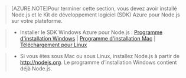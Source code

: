 > [AZURE.NOTE]Pour terminer cette section, vous devez avoir installé Node.js et le Kit de développement logiciel (SDK) Azure pour Node.js sur votre plateforme.

>* Installer le SDK Windows Azure pour Node.js : <a href="http://go.microsoft.com/fwlink/?LinkId=254279">Programme d'installation Windows</a> | <a href="http://go.microsoft.com/fwlink/?LinkId=253471">Programme d'installation Mac</a> | <a href="http://go.microsoft.com/fwlink/?LinkId=253472">Téléchargement pour Linux</a></li>

>* Si vous êtes sous Mac ou sous Linux, installez Node.js à partir de <a href="http://nodejs.org">http://nodejs.org</a>. Le programme d’installation Windows contient déjà Node.js.

<!---HONumber=August15_HO6-->
